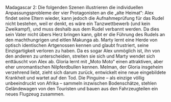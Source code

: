 Madagascar 2: Die folgenden Szenen illustrieren die individuellen Anpassungsprobleme der vier Protagonisten an die „alte Heimat“: Alex findet seine Eltern wieder, kann jedoch die Aufnahmeprüfung für das Rudel nicht bestehen, weil er denkt, es wäre ein Tanzwettbewerb (und kein Zweikampf), und muss deshalb aus dem Rudel verbannt werden. Da dies sein Vater nicht übers Herz bringen kann, gibt er die Führung des Rudels an den machthungrigen und eitlen Makunga ab. Marty lernt eine Herde von optisch identischen Artgenossen kennen und glaubt frustriert, seine Einzigartigkeit verloren zu haben. Da es sogar Alex unmöglich ist, ihn von den anderen zu unterscheiden, streiten sie sich und Marty wendet sich enttäuscht von Alex ab. Gloria lernt mit „Moto Moto“ einen attraktiven, aber eher unromantischen Nilpferdbullen kennen. Melman, der Gloria insgeheim verzehrend liebt, zieht sich darum zurück, entwickelt eine neue eingebildete Krankheit und wartet auf den Tod. Die Pinguine – als einzige völlig unbeeindruckt von Afrika – sammeln inzwischen Bodenschätze, stehlen Geländewagen von den Touristen und bauen aus den Fahrzeugteilen ein neues Flugzeug zusammen.
